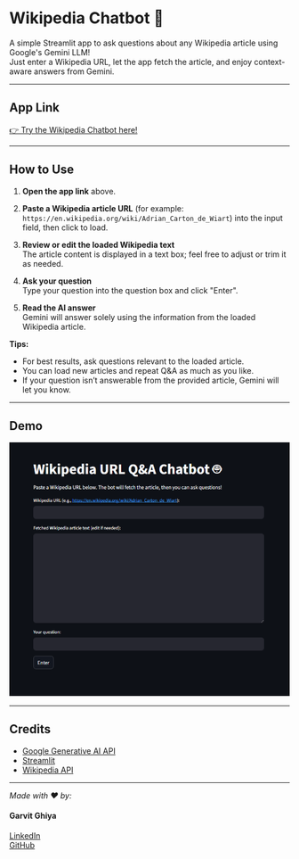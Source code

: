 # Wikipedia Chatbot 🤖

A simple Streamlit app to ask questions about any Wikipedia article using Google's Gemini LLM!  
Just enter a Wikipedia URL, let the app fetch the article, and enjoy context-aware answers from Gemini.

---

## App Link

[👉 Try the Wikipedia Chatbot here!](https://garvit-wiki-chatbot.streamlit.app/)

---

## How to Use

1. **Open the app link** above.

2. **Paste a Wikipedia article URL** (for example: `https://en.wikipedia.org/wiki/Adrian_Carton_de_Wiart`) into the input field, then click to load.

3. **Review or edit the loaded Wikipedia text**  
   The article content is displayed in a text box; feel free to adjust or trim it as needed.

4. **Ask your question**  
   Type your question into the question box and click "Enter".

5. **Read the AI answer**  
   Gemini will answer solely using the information from the loaded Wikipedia article.

**Tips:**
- For best results, ask questions relevant to the loaded article.
- You can load new articles and repeat Q&A as much as you like.
- If your question isn’t answerable from the provided article, Gemini will let you know.

---

## Demo

![Wikipedia Chatbot Screenshot](screenshot.png)

---

## Credits

- [Google Generative AI API](https://ai.google.dev/)
- [Streamlit](https://streamlit.io/)
- [Wikipedia API](https://en.wikipedia.org/w/api.php)

---

*Made with ❤️ by:*

#### Garvit Ghiya  
[LinkedIn](https://www.linkedin.com/in/garvit-ghiya/)  
[GitHub](https://github.com/Garvit893)
